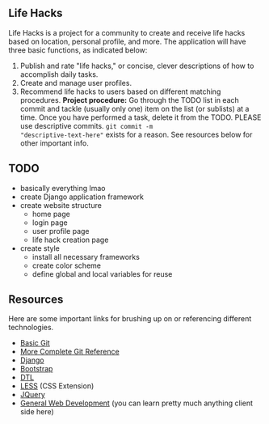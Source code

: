 Life Hacks
-----------
Life Hacks is a project for a community to create and receive life hacks based on location, personal profile, and more. The application will have three basic functions, as indicated below:
1. Publish and rate "life hacks," or concise, clever descriptions of how to accomplish daily tasks.
2. Create and manage user profiles.
3. Recommend life hacks to users based on different matching procedures.
<b>Project procedure:</b> Go through the TODO list in each commit and tackle (usually only one) item on the list (or sublists) at a time. Once you have performed a task, delete it from the TODO. PLEASE use descriptive commits. <code>git commit -m "descriptive-text-here"</code> exists for a reason. See resources below for other important info.

TODO
------------
- basically everything lmao
- create Django application framework
- create website structure
  - home page
  - login page
  - user profile page
  - life hack creation page
- create style
  - install all necessary frameworks
  - create color scheme
  - define global and local variables for reuse

Resources
-----------
Here are some important links for brushing up on or referencing different technologies.
- <a href = "http://rogerdudler.github.io/git-guide/">Basic Git</a>
- <a href = "http://gitref.org">More Complete Git Reference</a>
- <a href = "https://docs.djangoproject.com/en/1.10/">Django</a>
- <a href = "https://docs.djangoproject.com/en/1.10/">Bootstrap</a>
- <a href = "https://docs.djangoproject.com/en/1.7/topics/templates/">DTL</a>
- <a href = "http://lesscss.org">LESS</a> (CSS Extension)
- <a href= "http://api.jquery.com">JQuery</a>
- <a href = "http://www.w3schools.com">General Web Development</a> (you can learn pretty much anything client side here)
